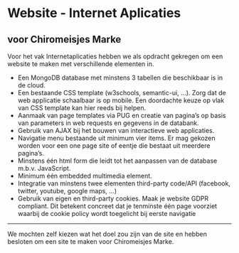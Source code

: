  # Website - Internet Aplicaties
 ## voor Chiromeisjes Marke
 
 Voor het vak Internetaplicaties hebben we als opdracht gekregen om een website te maken met verschillende elementen in.
* Een MongoDB database met minstens 3 tabellen die beschikbaar is in de cloud.
* Een bestaande CSS template (w3schools, semantic-ui, …). Zorg dat de web applicatie schaalbaar
is op mobile. Een doordachte keuze op vlak van CSS template kan hier reeds bij helpen.
* Aanmaak van page templates via PUG en creatie van pagina’s op basis van parameters in web
requests en gegevens in de databank.
* Gebruik van AJAX bij het bouwen van interactieve web applicaties.
* Navigatie menu bestaande uit minimum vier items. Er mag gekozen worden voor een one
page site of eentje die bestaat uit meerdere pagina’s.
* Minstens één html form die leidt tot het aanpassen van de database m.b.v. JavaScript.
* Minimum één embedded multimedia element.
* Integratie van minstens twee elementen third-party code/API
(facebook, twitter, youtube, google maps, …)
* Gebruik van eigen en third-party cookies. Maak je website GDPR compliant. Dit betekent
concreet dat je tenminste één page voorziet waarbij de cookie policy wordt toegelicht bij
eerste navigatie

---
 
 We mochten zelf kiezen wat het doel zou zijn van de site en hebben besloten om een site te maken voor Chiromeisjes Marke.

